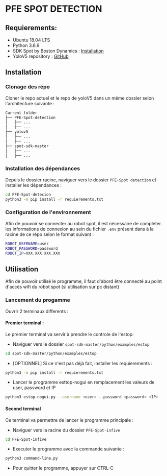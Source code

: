 # PFE SPOT DETECTION

## Requierements:

- Ubuntu 18.04 LTS
- Python 3.6.9
- SDK Spot by Boston Dynamics : [Installation](https://dev.bostondynamics.com/docs/python/quickstart)
- YoloV5 repository : [GitHub](https://github.com/ultralytics/yolov5)

## Installation

### Clonage des répo

Cloner le repo actuel et le repo de yoloV5 dans un même dossier selon l'architecture suivante :

```bash
Current folder
├── PFE-Spot-detection
│   ├── ...
│   ├── ...
├── yolov5
│   ├── ...
│   ├── ...
├── spot-sdk-master
│   ├── ...
│   ├── ...
```

### Installation des dépendances

Depuis le dossier racine, naviguer vers le dossier `PFE-Spot detection` et installer les dépendances :

```bash
cd PFE-Spot-detecion
python3 -m pip install -r requierements.txt
```

### Configuration de l'environnement

Afin de pouvoir se connecter au robot spot, il est nécessaire de completer les informations de connexion au sein du fichier `.env` présent dans à la racine de ce répo selon le format suivant :

```bash
ROBOT_USERNAME=user
ROBOT_PASSWORD=password
ROBOT_IP=XXX.XXX.XXX.XXX
```

## Utilisation

Afin de pouvoir utilisé le programme, il faut d'abord être connecté au point d'accès wifi du robot spot (si utilisation sur pc distant)

### Lancement du progamme

Ouvrir 2 terminaux differents : 

#### Premier terminal :

Le premier terminal va servir à prendre le controle de l'estop:

- Naviguer vers le dossier `spot-sdk-master/python/examples/estop`
```bash
cd spot-sdk-master/python/examples/estop
```

- [OPTIONNEL] Si ce n'est pas déjà fait, installer les requierements :

```bash
python3 -m pip install -r requierements.txt
```

- Lancer le programme esttop-nogui en remplacement les valeurs de user, password et IP

```bash
python3 estop-nogui.py --username <user> --password <password> <IP> 
```

#### Second terminal

Ce terminal va permettre de lancer le programme principale : 

- Naviguer vers la racine du dossier `PFE-Spot-infive`

```bash
cd PFE-Spot-infive
```
- Executer le programme avec la commande suivante :

```bash
python3 command-line.py
```

- Pour quitter le programme, appuyer sur CTRL-C




